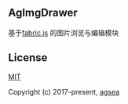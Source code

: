 ## AgImgDrawer

基于[fabric.js](https://openlayers.org/) 的图片浏览与编辑模块


## License

[MIT](http://opensource.org/licenses/MIT)

Copyright (c) 2017-present, [agsea](https://github.com/agsea)
